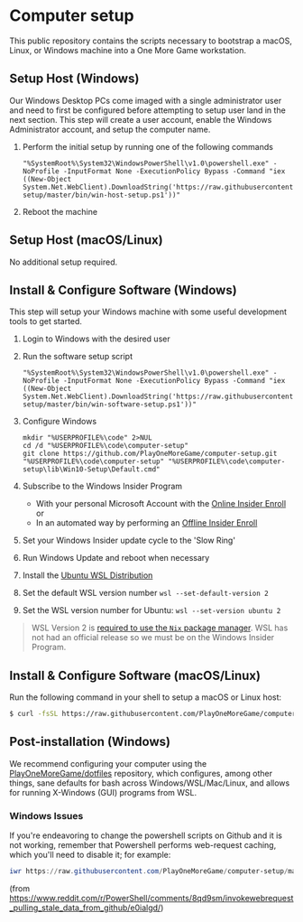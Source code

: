 # Computer setup

This public repository contains the scripts necessary to bootstrap a macOS, Linux, or Windows machine into a One More Game workstation.

## Setup Host (Windows)

Our Windows Desktop PCs come imaged with a single administrator user and need to first be configured before attempting to setup user land in the next section. This step will create a user account, enable the Windows Administrator account, and setup the computer name.

1. Perform the initial setup by running one of the following commands

    ```batch
    "%SystemRoot%\System32\WindowsPowerShell\v1.0\powershell.exe" -NoProfile -InputFormat None -ExecutionPolicy Bypass -Command "iex ((New-Object System.Net.WebClient).DownloadString('https://raw.githubusercontent.com/PlayOneMoreGame/computer-setup/master/bin/win-host-setup.ps1'))"
    ````

1. Reboot the machine

## Setup Host (macOS/Linux)

No additional setup required.

## Install & Configure Software (Windows)

This step will setup your Windows machine with some useful development tools to get started.

1. Login to Windows with the desired user
1. Run the software setup script

    ```batch
    "%SystemRoot%\System32\WindowsPowerShell\v1.0\powershell.exe" -NoProfile -InputFormat None -ExecutionPolicy Bypass -Command "iex ((New-Object System.Net.WebClient).DownloadString('https://raw.githubusercontent.com/PlayOneMoreGame/computer-setup/master/bin/win-software-setup.ps1'))"
    ```

1. Configure Windows

    ```batch
    mkdir "%USERPROFILE%\code" 2>NUL
    cd /d "%USERPROFILE%\code\computer-setup"
    git clone https://github.com/PlayOneMoreGame/computer-setup.git "%USERPROFILE%\code\computer-setup" "%USERPROFILE%\code\computer-setup\lib\Win10-Setup\Default.cmd"
    ```

1. Subscribe to the Windows Insider Program
    * With your personal Microsoft Account with the [Online Insider Enroll](https://insider.windows.com/en-us/) or
    * In an automated way by performing an [Offline Insider Enroll](https://github.com/whatever127/offlineinsiderenroll)
1. Set your Windows Insider update cycle to the 'Slow Ring'
1. Run Windows Update and reboot when necessary
1. Install the [Ubuntu WSL Distribution](https://www.microsoft.com/en-us/p/ubuntu/9nblggh4msv6)
1. Set the default WSL version number `wsl --set-default-version 2`
1. Set the WSL version number for Ubuntu: `wsl --set-version ubuntu 2`

> WSL Version 2 is [required to use the `Nix` package manager](https://github.com/NixOS/nix/issues/1203). WSL has not had an official release so we must be on the Windows Insider Program.

## Install & Configure Software (macOS/Linux)

Run the following command in your shell to setup a macOS or Linux host:

```bash
$ curl -fsSL https://raw.githubusercontent.com/PlayOneMoreGame/computer-setup/master/bin/unix-host-setup | bash
```

## Post-installation (Windows)

We recommend configuring your computer using the [PlayOneMoreGame/dotfiles](https://github.com/PlayOneMoreGame/dotfiles) repository, which configures, among other things, sane defaults for bash across Windows/WSL/Mac/Linux, and allows for running X-Windows (GUI) programs from WSL.

### Windows Issues

If you're endeavoring to change the powershell scripts on Github and it is not working, remember that Powershell performs web-request caching, which you'll need to disable it; for example:

```powershell
iwr https://raw.githubusercontent.com/PlayOneMoreGame/computer-setup/master/bin/win-software-setup.ps1 -UseBasicParsing -Headers @{ "Pragma"="no-cache"; "Cache-Control"="no-cache"; } | iex
```

(from https://www.reddit.com/r/PowerShell/comments/8qd9sm/invokewebrequest_pulling_stale_data_from_github/e0ialgd/)
